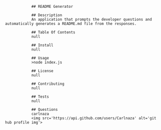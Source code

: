 
                ## README Generator

                ## Description
                An application that prompts the developer questions and automatically generates a README.md file from the responses.

                ## Table Of Contents
                null

                ## Install
                null

                ## Usage
                >node index.js

                ## License
                null

                ## Contributing
                null

                ## Tests
                null

                ## Questions
                carlnaza
                <img src='https://api.github.com/users/Carlnaza' alt='git hub profile img'>
                